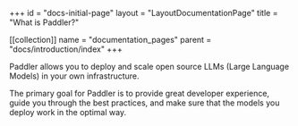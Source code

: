 +++
id = "docs-initial-page"
layout = "LayoutDocumentationPage"
title = "What is Paddler?"

[[collection]]
name = "documentation_pages"
parent = "docs/introduction/index"
+++

Paddler allows you to deploy and scale open source LLMs (Large Language Models) in your own infrastructure.

The primary goal for Paddler is to provide great developer experience, guide you through the best practices, and
make sure that the models you deploy work in the optimal way.
